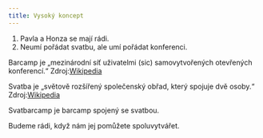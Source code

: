 ```yaml
---
title: Vysoký koncept
---
```

1. Pavla a Honza se mají rádi.
2. Neumí pořádat svatbu, ale umí pořádat konferenci.

Barcamp je „mezinárodní síť uživatelmi (sic) samovytvořených otevřených konferencí.“  Zdroj:[Wikipedia](https://cs.wikipedia.org/wiki/BarCamp)

Svatba je „světově rozšířený společenský obřad, který spojuje dvě osoby.“ Zdroj:[Wikipedia](https://cs.wikipedia.org/wiki/Svatba)

Svatbarcamp je barcamp spojený se svatbou.

Budeme rádi, když nám jej pomůžete spoluvytvářet.
